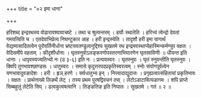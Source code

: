 +++
title = "०२ इमा धाना"

+++

हरिशब्द इन्द्ररथस्य वोढारावश्वावाचष्टे । तथा च श्रुत्यन्तरम् । हर्योः स्थातेति । हरिभ्यं त्वेन्द्रो देवतां गमयत्विति च । एतदेवाभिप्रेत्य निघण्टुकार आह । हरी इन्द्रस्येति । तादृशौ हरी इमा यागार्थं वेद्यामासादितत्वेन पुरोवर्तिनीर्धाना भ्रष्टयवतण्डुलानुद्दिश्य सुखतमे रथ इन्द्रमवस्थाप्येहास्मिन्कर्मण्युप वक्षतः । वेदिसमीपे वहताम् । कीदृशीर्धानाः । घृतस्नुवोऽलङ्करणोपस्तरणाभिघारणेन घृतस्राविणीः ॥ धीयन्त इति धानाः । धापृवस्यज्यतिभ्यो नः (उ ३-६) इति नः । प्रत्ययस्वरः । घृतस्नुवः । घृतं स्नुवन्तीति घृतस्नुवः । क्विपि तुगभावश्छाण्डसः । धातुस्वरः । समासे कृदुत्तरपदप्रकृतिस्वरत्वम् । स्नोः संयोगपूर्वत्वेन यणभावादुवङादेशः । हरी । हृञ् हरणे । सर्वधातुभ्य इन् । नित्त्वादाद्युदात्तः । प्रगृह्यत्वात्संहितायां प्रकृतिभावः । वक्षतः । प्रार्थनाख्ये लिङर्थे लेट् । तस्य प्रथम पुरषद्विवचनं तस् । लेटोऽडाटावित्यडागमः । शपि प्राप्ते सिब्बहुलुं लेटेति सिप् । ढत्वकुत्वषत्वानि । तिङ्ङतिङ इति निघातः । सुखतमे । गतं ॥ २ ॥